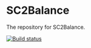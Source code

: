 SC2Balance
==========

The repository for SC2Balance.

[![Build status](https://ci.appveyor.com/api/projects/status/burfp45nsntt4ufs)](https://ci.appveyor.com/project/MarkMcCaigue/sc2balance) 
